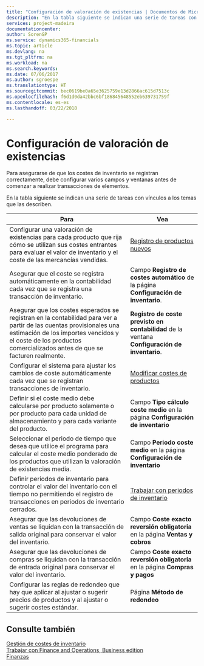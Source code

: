 ```yaml
---
title: "Configuración de valoración de existencias | Documentos de Microsoft"
description: "En la tabla siguiente se indican una serie de tareas con vínculos a los temas que las describen."
services: project-madeira
documentationcenter: 
author: SorenGP
ms.service: dynamics365-financials
ms.topic: article
ms.devlang: na
ms.tgt_pltfrm: na
ms.workload: na
ms.search.keywords: 
ms.date: 07/06/2017
ms.author: sgroespe
ms.translationtype: HT
ms.sourcegitcommit: bec0619be0a65e3625759e13d2866ac615d7513c
ms.openlocfilehash: f6d1d0da42bbc6bf186845648552eb639731759f
ms.contentlocale: es-es
ms.lasthandoff: 03/22/2018

---
```

# <a name="setting-up-inventory-valuation-and-costing"></a>Configuración de valoración de existencias
Para asegurarse de que los costes de inventario se registran correctamente, debe configurar varios campos y ventanas antes de comenzar a realizar transacciones de elementos.

En la tabla siguiente se indican una serie de tareas con vínculos a los temas que las describen.

|**Para**|**Vea**|  
|------------|-------------|  
|Configurar una valoración de existencias para cada producto que rija cómo se utilizan sus costes entrantes para evaluar el valor de inventario y el coste de las mercancías vendidas.|[Registro de productos nuevos](inventory-how-register-new-items.md)|  
|Asegurar que el coste se registra automáticamente en la contabilidad cada vez que se registra una transacción de inventario.|Campo **Registro de costes automático** de la página **Configuración de inventario**.|  
|Asegurar que los costes esperados se registran en la contabilidad para ver a partir de las cuentas provisionales una estimación de los importes vencidos y el coste de los productos comercializados antes de que se facturen realmente.|**Registro de coste previsto en contabilidad** de la ventana **Configuración de inventario**.|  
|Configurar el sistema para ajustar los cambios de coste automáticamente cada vez que se registran transacciones de inventario.|[Modificar costes de productos](inventory-how-adjust-item-costs.md)|  
|Definir si el coste medio debe calcularse por producto solamente o por producto para cada unidad de almacenamiento y para cada variante del producto.|Campo **Tipo cálculo coste medio** en la página **Configuración de inventario**|  
|Seleccionar el periodo de tiempo que desea que utilice el programa para calcular el coste medio ponderado de los productos que utilizan la valoración de existencias media.|Campo **Periodo coste medio** en la página **Configuración de inventario**|  
|Definir periodos de inventario para controlar el valor del inventario con el tiempo no permitiendo el registro de transacciones en periodos de inventario cerrados.|[Trabajar con periodos de inventario](finance-how-to-work-with-inventory-periods.md)|  
|Asegurar que las devoluciones de ventas se liquidan con la transacción de salida original para conservar el valor del inventario.|Campo **Coste exacto reversión obligatoria** en la página **Ventas y cobros**|  
|Asegurar que las devoluciones de compras se liquidan con la transacción de entrada original para conservar el valor del inventario.|Campo **Coste exacto reversión obligatoria** en la página **Compras y pagos**|
|Configurar las reglas de redondeo que hay que aplicar al ajustar o sugerir precios de productos y al ajustar o sugerir costes estándar.|Página **Método de redondeo**|  

## <a name="see-also"></a>Consulte también  
[Gestión de costes de inventario](finance-manage-inventory-costs.md)  
[Trabajar con Finance and Operations, Business edition](ui-work-product.md)  
[Finanzas](finance.md)  

